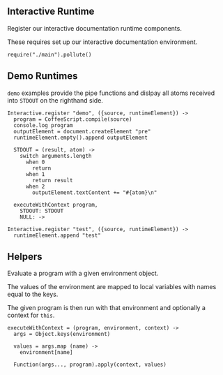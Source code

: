 Interactive Runtime
-------------------

Register our interactive documentation runtime components.

These requires set up our interactive documentation environment.

    require("./main").pollute()


Demo Runtimes
-------------

`demo` examples provide the pipe functions and dislpay all atoms received into
`STDOUT` on the righthand side.

    Interactive.register "demo", ({source, runtimeElement}) ->
      program = CoffeeScript.compile(source)
      console.log program
      outputElement = document.createElement "pre"
      runtimeElement.empty().append outputElement

      STDOUT = (result, atom) ->
        switch arguments.length
          when 0
            return
          when 1
            return result
          when 2
            outputElement.textContent += "#{atom}\n"

      executeWithContext program,
        STDOUT: STDOUT
        NULL: ->

    Interactive.register "test", ({source, runtimeElement}) ->
      runtimeElement.append "test"

Helpers
-------

Evaluate a program with a given environment object.

The values of the environment are mapped to local variables with names equal to
the keys.

The given program is then run with that environment and optionally a context for
`this`.

    executeWithContext = (program, environment, context) ->
      args = Object.keys(environment)

      values = args.map (name) ->
        environment[name]

      Function(args..., program).apply(context, values)
